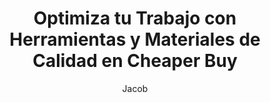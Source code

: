 ---
title: "Optimiza tu Trabajo con Herramientas y Materiales de Calidad en Cheaper Buy"
description: "Eficiencia en la carpintería y construcción con herramientas precisas y materiales de primera"
author: "Jacob"
authorImage: "@/images/blog/jacob.avif"
authorImageAlt: "Avatar del autor"
pubDate: 2024-02-06
cardImage: "@/images/blog/post-1.avif"
cardImageAlt: "Vista superior de herramientas para carpintería organizadas"
readTime: 4
tags: ["herramientas", "madera", "eficiencia"]
contents: [
        "En la carpintería y la construcción, la eficiencia es clave para el éxito. En **Cheaper Buy**, entendemos la importancia de optimizar cada fase del proceso, desde la selección de materiales hasta la instalación final. Por eso, ofrecemos herramientas y productos que facilitan cada tarea y garantizan acabados de calidad.",
        "Nuestra gama de herramientas y materiales está diseñada con precisión y durabilidad, permitiendo a los profesionales y entusiastas de la carpintería trabajar con confianza. Desde sierras de precisión hasta adhesivos de alto rendimiento, cada producto está pensado para optimizar el tiempo y el esfuerzo.",
        "Uno de nuestros mayores diferenciales es el acceso a asesoría especializada. A través de nuestra plataforma, ofrecemos información detallada y guías sobre cómo elegir, instalar y mantener la madera en perfecto estado. Ya sea para pisos, revestimientos o estructuras, en **Cheaper Buy** encontrarás la mejor solución.",
        "Pero la eficiencia no solo se trata de los materiales, sino también del respaldo que recibes. Nuestro equipo de expertos está disponible para brindarte orientación en cada paso del proceso, asegurando que aproveches al máximo cada producto.",
        "Descubre por qué tantos clientes confían en **Cheaper Buy** para llevar sus proyectos de carpintería y construcción a otro nivel. Con nuestras herramientas, materiales y soporte especializado, lograrás acabados impecables con el menor esfuerzo posible."
]
---